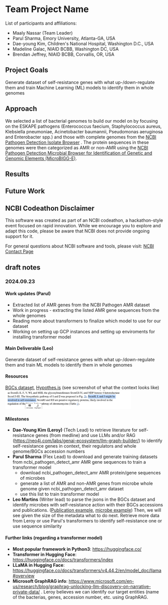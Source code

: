 # Team Project Name

List of participants and affiliations:
- Maaly Nassar (Team Leader)
- Parul Sharma, Emory University, Atlanta-GA, USA
- Dae-young Kim, Children's National Hospital, Washington D.C., USA
- Madeline Galac, NIAID BCBB, Washington DC, USA
- Brendan Jeffrey, NIAID BCBB, Corvallis, OR, USA

## Project Goals

Generate dataset of self-resistance genes with what up-/down-regulate them and train Machine Learning (ML) models to identify them in whole genomes

## Approach
We selected a list of bacterial genomes to build our model on by focusing on the ESKAPE pathogens (Enterococcus faecium, Staphylococcus aureus, Klebsiella 
pneumoniae, Acinetobacter baumannii, Pseudomonas aeruginosa and Enterobacter spp.) and those with complete genomes from the [NCBI Pathogen Detection Isolate Browser](https://www.ncbi.nlm.nih.gov/pathogens/isolates/) . The protein sequences in these genomes were then categorized as AMR or non-AMR using the [NCBI Pathogen Detection Microbial Browser for Identification of Genetic and Genomic Elements (MicroBIGG-E)](https://www.ncbi.nlm.nih.gov/pathogens/microbigge/). 

## Results

## Future Work

## NCBI Codeathon Disclaimer
This software was created as part of an NCBI codeathon, a hackathon-style event focused on rapid innovation. While we encourage you to explore and adapt this code, please be aware that NCBI does not provide ongoing support for it.

For general questions about NCBI software and tools, please visit: [NCBI Contact Page](https://www.ncbi.nlm.nih.gov/home/about/contact/)

## draft notes 

### 2024.09.23
#### Work updates (Parul)
- Extracted list of AMR genes from the NCBI Pathogen AMR dataset
- Work in progress - extracting the listed AMR gene sequences from the whole genomes
- Reading more about transformers to finalize which model to use for our dataset
- Working on setting up GCP instances and setting up enviroments for installing transformer model

#### Main Deliverable (Leo)
Generate dataset of self-resistance genes with what up-/down-regulate them and train ML models to identify them in whole genomes
#### Resources 
[BGCs dataset](https://gitlab.com/maaly7/bgc_discovery_for_t_cell_immunology/-/tree/master/data/training_dataset/emerald?ref_type=heads), 
[Hypothes.is](https://hypothes.is/groups/a27kDwg4/bgcs-molcon) (see screenshot of what the context looks like)
<img src="figures/hypothesis001.png" width="400">
#### Milestones

* **Dae-Young Kim (Leroy)** (Tech Lead) to retrieve literature for self-resistance genes (from medline) and use LLMs and/or 
RAG (https://neo4j.com/labs/genai-ecosystem/llm-graph-builder/) to identify self-resistance genes in context,  their regulators and whole genome/BGCs accession numbers 
* **Parul Sharma** (Flex Lead) to download and generate training datasets from ncbi_pathogen_detect_amr AMR gene sequences to train a transformer model 
    * download ncbi_pathogen_detect_amr AMR protein/gene sequences of microbes
    * generate a list of AMR and non-AMR genes from microbe whole genome given ncbi_pathogen_detect_amr dataset
    * use this list to train transformer model
* **Leo Martins** (Writer lead) to parse the jsons in the BGCs dataset and identify microbes with self-resistance action with their BGCs accessions and publications. 
([Publication example](https://www.ncbi.nlm.nih.gov/pmc/articles/PMC5992853/), [microbe example](https://gitlab.com/maaly7/bgc_discovery_for_t_cell_immunology/-/blob/master/data/training_dataset/emerald/mibig3_emerald_4/MT459796.1.json))
Then, we will see given the size of the metadata what to do next. Retrieve more data from Leroy or use Parul's transformers to identify self-resistance one or use sequence similarity

#### Further links (regarding a transformer model)
* **Most popular framework in Python3**: https://huggingface.co/
* **Transformer in Hugging Face**: https://huggingface.co/docs/transformers/index
* **LLaMA in Hugging Face**: https://huggingface.co/docs/transformers/v4.44.2/en/model_doc/llama#overview
* **Microsoft GraphRAG info**: https://www.microsoft.com/en-us/research/blog/graphrag-unlocking-llm-discovery-on-narrative-private-data/ . Leroy believes we can identify our target entities (name of the bacterias, genes, accession number, etc. using GraphRAG.
